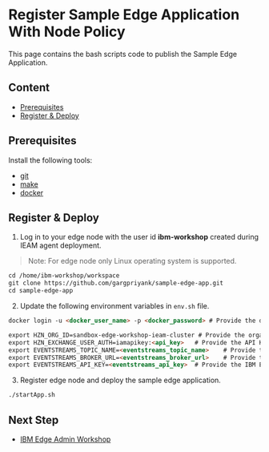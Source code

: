 # Register Sample Edge Application With Node Policy

This page contains the bash scripts code to publish the Sample Edge Application.

## Content

- [Prerequisites](#prerequisites)
- [Register & Deploy](#register--deploy)

## Prerequisites

Install the following tools:
- [git](https://git-scm.com/book/en/v2/Getting-Started-Installing-Git)
- [make](https://www.gnu.org/software/make/)
- [docker](https://www.ibm.com/links?url=https%3A%2F%2Fdocs.docker.com%2Fget-docker%2F)

## Register & Deploy

1) Log in to your edge node with the user id **ibm-workshop** created during IEAM agent deployment.

> Note: For edge node only Linux operating system is supported.

```markdown
cd /home/ibm-workshop/workspace
git clone https://github.com/gargpriyank/sample-edge-app.git
cd sample-edge-app
```

2) Update the following environment variables in `env.sh` file.

```markdown
docker login -u <docker_user_name> -p <docker_password> # Provide the docker user name and password.

export HZN_ORG_ID=sandbox-edge-workshop-ieam-cluster # Provide the organization id of IEAM management hub.
export HZN_EXCHANGE_USER_AUTH=iamapikey:<api_key>   # Provide the API Key to connect to IEAM management hub.
export EVENTSTREAMS_TOPIC_NAME=<eventstreams_topic_name>    # Provide the IBM Event Streams topic name.
export EVENTSTREAMS_BROKER_URL=<eventstreams_broker_url>    # Provide the IBM Event Streams broker URL.
export EVENTSTREAMS_API_KEY=<eventstreams_api_key>  # Provide the IBM Event Streams API Key.
```

3) Register edge node and deploy the sample edge application.

```markdown
./startApp.sh
```

## Next Step
- [IBM Edge Admin Workshop](edge-workshop-admin.md)